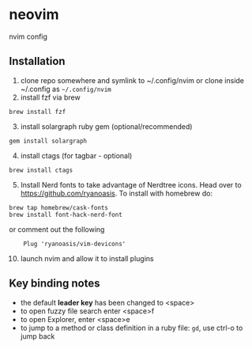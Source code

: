 # neovim
nvim config

## Installation

1. clone repo somewhere and symlink to ~/.config/nvim or clone inside ~/.config as `~/.config/nvim` 
2. install fzf via brew
```
brew install fzf
```
3. install solargraph ruby gem (optional/recommended)
```
gem install solargraph
```
4. install ctags (for tagbar - optional)
```
brew install ctags
```
5. Install Nerd fonts to take advantage of Nerdtree icons. Head over to https://github.com/ryanoasis.
To install with homebrew do:
```
brew tap homebrew/cask-fonts
brew install font-hack-nerd-font
```
or comment out the following
```
    Plug 'ryanoasis/vim-devicons'

```
10. launch nvim and allow it to install plugins

## Key binding notes
* the default **leader key** has been changed to \<space>
* to open fuzzy file search enter \<space>f
* to open Explorer, enter \<space>e
* to jump to a method or class definition in a ruby file: `gd`, use ctrl-o to jump back


